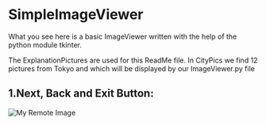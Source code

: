 # SimpleImageViewer
What you see here is a basic ImageViewer written with the help of the python module tkinter.

The ExplanationPictures are used for this ReadMe file. In CityPics we find 12 pictures from Tokyo and which will be displayed by our ImageViewer.py file


1.Next, Back and Exit Button:
----------------------------------------
![My Remote Image](https://www.dropbox.com/s/sntv6ef1nvm4n47/ResizeableButtons2.png?dl=0)
